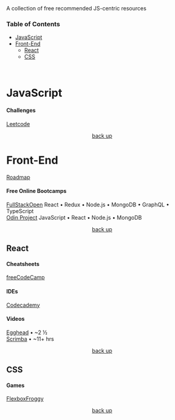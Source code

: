 <div hidden id="top"></div>
A collection of free recommended JS-centric resources 

### Table of Contents

* [JavaScript](#javascript)
* [Front-End](#front-end)
  * [React](#react)
  * [CSS](#css)

<br>

# JavaScript

#### Challenges
[Leetcode](https://leetcode.com/)

<p align="center"><a href="#top">back up</a></p>
 
# Front-End
[Roadmap](https://roadmap.sh/frontend)

#### Free Online Bootcamps
[FullStackOpen](https://fullstackopen.com/en/)  React • Redux • Node.js • MongoDB • GraphQL • TypeScript <br>
[Odin Project](https://www.theodinproject.com/paths/full-stack-javascript) JavaScript • React • Node.js • MongoDB 

<p align="center"><a href="#top">back up</a></p>

## React

#### Cheatsheets
[freeCodeCamp](https://www-freecodecamp-org.cdn.ampproject.org/c/s/www.freecodecamp.org/news/the-react-cheatsheet/amp/#react-elements)

#### IDEs
[Codecademy](https://www.codecademy.com/learn/react-101)

#### Videos
[Egghead](https://egghead.io/courses/the-beginner-s-guide-to-react) • ~2 ½ <br>
[Scrimba](https://scrimba.com/learn/learnreact) • ~11+ hrs

<p align="center"><a href="#top">back up</a></p>

## CSS

#### Games
[FlexboxFroggy](https://flexboxfroggy.com/)

<p align="center"><a href="#top">back up</a></p>

